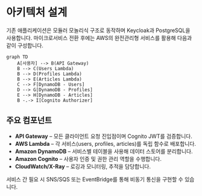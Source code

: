 # 아키텍처 설계

기존 애플리케이션은 모듈러 모놀리식 구조로 동작하며 Keycloak과 PostgreSQL을 사용합니다. 마이크로서비스 전환 후에는 AWS의 완전관리형 서비스를 활용해 다음과 같이 구성합니다.

```mermaid
graph TD
    A[사용자] --> B(API Gateway)
    B --> C(Users Lambda)
    B --> D(Profiles Lambda)
    B --> E(Articles Lambda)
    C --> F[DynamoDB - Users]
    D --> G[DynamoDB - Profiles]
    E --> H[DynamoDB - Articles]
    B -.-> I[Cognito Authorizer]
```

## 주요 컴포넌트

- **API Gateway** – 모든 클라이언트 요청 진입점이며 Cognito JWT를 검증합니다.
- **AWS Lambda** – 각 서비스(users, profiles, articles)를 독립 함수로 배포합니다.
- **Amazon DynamoDB** – 서비스별 테이블을 사용해 데이터 스토어를 분리합니다.
- **Amazon Cognito** – 사용자 인증 및 권한 관리 역할을 수행합니다.
- **CloudWatch/X-Ray** – 로깅과 모니터링, 추적을 담당합니다.

서비스 간 필요 시 SNS/SQS 또는 EventBridge를 통해 비동기 통신을 구현할 수 있습니다.

